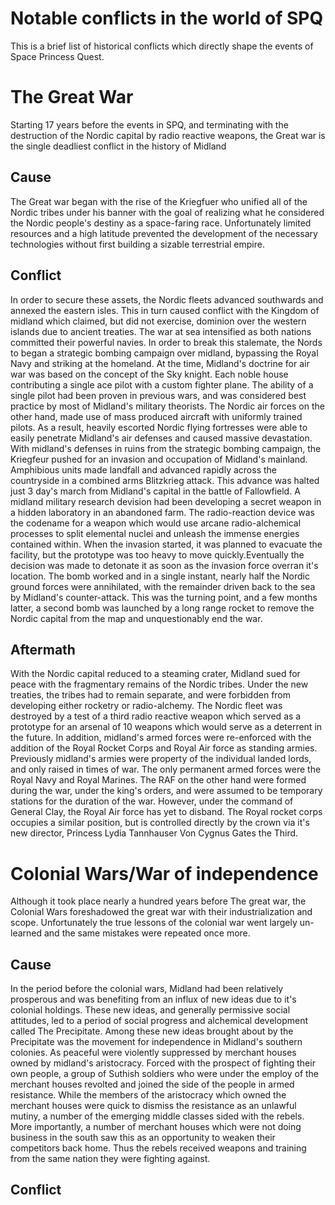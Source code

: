 Notable conflicts in the world of SPQ
=====================================

This is a brief list of historical conflicts which directly shape the events of Space Princess Quest.

The Great War
=============
Starting 17 years before the events in SPQ, and terminating with the destruction of the Nordic capital by radio reactive weapons, the Great war is the single deadliest conflict in the history of Midland

Cause
-----
The Great war began with the rise of the Kriegfuer who unified all of the Nordic tribes under his banner with the goal of realizing what he considered the Nordic people's destiny as a space-faring race. Unfortunately limited resources and a high latitude prevented the development of the necessary technologies without first building a sizable terrestrial empire.

Conflict
--------
In order to secure these assets, the Nordic fleets advanced southwards and annexed the eastern isles. This in turn caused conflict with the Kingdom of midland which claimed, but did not exercise, dominion over the western islands due to ancient treaties. The war at sea intensified as both nations committed their powerful navies. In order to break this stalemate, the Nords to began a strategic bombing campaign over midland, bypassing the Royal Navy and striking at the homeland. At the time, Midland's doctrine for air war was based on the concept of the Sky knight. Each noble house contributing a single ace pilot with a custom fighter plane. The ability of a single pilot had been proven in previous wars, and was considered best practice by most of Midland's military theorists. The Nordic air forces on the other hand, made use of mass produced aircraft with uniformly trained pilots. As a result, heavily escorted Nordic flying fortresses were able to easily penetrate Midland's air defenses and caused massive devastation. With midland's defenses in ruins from the strategic bombing campaign, the Kriegfeur pushed for an invasion and occupation of Midland's mainland. Amphibious units made landfall and advanced rapidly across the countryside in a combined arms Blitzkrieg attack. This advance was halted just 3 day's march from Midland's capital in the battle of Fallowfield. A midland military research devision had been developing a secret weapon in a hidden laboratory in an abandoned farm. The radio-reaction device was the codename for a weapon which would use arcane radio-alchemical processes to split elemental nuclei and unleash the immense energies contained within. When the invasion started, it was planned to evacuate the facility, but the prototype was too heavy to move quickly.Eventually the decision was made to detonate it as soon as the invasion force overran it's location. The bomb worked and in a single instant, nearly half the Nordic ground forces were annihilated, with the remainder driven back to the sea by Midland's counter-attack. This was the turning point, and a few months latter, a second bomb was launched by a long range rocket to remove the Nordic capital from the map and unquestionably end the war.

Aftermath
---------
With the Nordic capital reduced to a steaming crater, Midland sued for peace with the fragmentary remains of the Nordic tribes. Under the new treaties, the tribes had to remain separate, and were forbidden from developing either rocketry or radio-alchemy. The Nordic fleet was destroyed by a test of a third radio reactive weapon which served as a prototype for an arsenal of 10 weapons which would serve as a deterrent in the future. In addition, midland's armed forces were re-enforced with the addition of the Royal Rocket Corps and Royal Air force as standing armies. Previously midland's armies were property of the individual landed lords, and only raised in times of war. The only permanent armed forces were the Royal Navy and Royal Marines. The RAF on the other hand were formed during the war, under the king's orders, and were assumed to be temporary stations for the duration of the war. However, under the command of General Clay, the Royal Air force has yet to disband. The Royal rocket corps occupies a similar position, but is controlled directly by the crown via it's new director, Princess Lydia Tannhauser Von Cygnus Gates the Third.

Colonial Wars/War of independence
=================================
Although it took place nearly a hundred years before The great war, the Colonial Wars foreshadowed the great war with their industrialization and scope. Unfortunately the true lessons of the colonial war went largely un-learned and the same mistakes were repeated once more.

Cause
-----
In the period before the colonial wars, Midland had been relatively prosperous and was benefiting from an influx of new ideas due to it's colonial holdings. These new ideas, and generally permissive social attitudes, led to a period of social progress and alchemical development called The Precipitate. Among these new ideas brought about by the Precipitate was the movement for independence in Midland's southern colonies. As peaceful were violently suppressed by merchant houses owned by midland's aristocracy. Forced with the prospect of fighting their own people, a group of Suthish soldiers who were under the employ of the merchant houses revolted and joined the side of the people in armed resistance. While the members of the aristocracy which owned the merchant houses were quick to dismiss the resistance as an unlawful mutiny, a number of the emerging middle classes sided with the rebels. More importantly, a number of merchant houses which were not doing business in the south saw this as an opportunity to weaken their competitors back home. Thus the rebels received weapons and training from the same nation they were fighting against.

Conflict
--------
